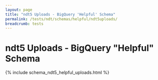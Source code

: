 ```yaml
---
layout: page
title: "ndt5 Uploads - BigQuery 'Helpful' Schema"
permalink: /tests/ndt/schemas/helpful/ndt5uploads/
breadcrumb: tests
---
```


# ndt5 Uploads - BigQuery "Helpful" Schema

{% include schema_ndt5_helpful_uploads.html %}